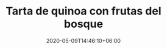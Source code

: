 ---
title: "Tarta de quinoa con frutas del bosque"
date: 2020-05-09T14:46:10+06:00
description: "Tarta de quinoa con frutas del bosque"
type: "recipe"
image: "images/recipes/cake-quinoa.jpg"
categories: Postre
tags:
  - "quinoa"
  - "tarta"
ingredients:
- 
directions:
- 
tips:
---